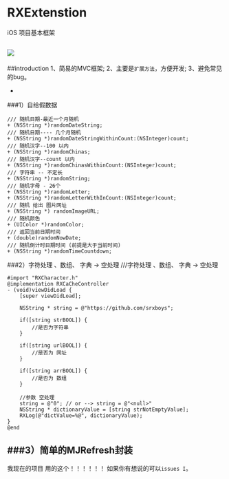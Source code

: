 # RXExtenstion
iOS 项目基本框架

![](https://github.com/srxboys/RXExtenstion/blob/master/项目目录.png) 
-
##introduction
1、简易的MVC框架;
2、主要是`扩展方法`，方便开发;
3、避免常见的bug。

-
###1）自给假数据
```objc
/// 随机日期-最近一个月随机
+ (NSString *)randomDateString;
/// 随机日期---- 几个月随机
+ (NSString *)randomDateStringWithinCount:(NSInteger)count;
/// 随机汉字--100 以内
+ (NSString *)randomChinas;
/// 随机汉字--count 以内
+ (NSString *)randomChinasWithinCount:(NSInteger)count;
/// 字符串 -- 不定长
+ (NSString *)randomString;
/// 随机字母 - 26个
+ (NSString *)randomLetter;
+ (NSString *)randomLetterWithInCount:(NSInteger)count;
/// 随机 给出 图片网址
+ (NSString *) randomImageURL;
/// 随机颜色
+ (UIColor *)randomColor;
/// 返回当前日期时间
+ (double)randomNowDate;
/// 随机倒计时日期时间 (前提是大于当前时间)
+ (NSString *)randomTimeCountdown;
```
###2）字符处理 、数组、 字典 -> 空处理
///字符处理 、数组、 字典 -> 空处理
```objc
#import "RXCharacter.h"
@implementation RXCaCheController
- (void)viewDidLoad {
    [super viewDidLoad];
    
    NSString * string = @"https://github.com/srxboys";
    
    if([string strBOOL]) {
        //是否为字符串
    }
    
    if([string urlBOOL]) {
        //是否为 网址
    }
    
    if([string arrBOOL]) {
        //是否为 数组
    }
    
    //参数 空处理
    string = @"0"; // or --> string = @"<null>"
    NSString * dictionaryValue = [string strNotEmptyValue];
    RXLog(@"dictValue=%@", dictionaryValue);
}
@end
```
###3）简单的MJRefresh封装
-

我现在的项目 用的这个！！！！！！
如果你有想说的可以`issues I`。
